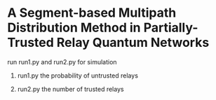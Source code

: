 # A Segment-based Multipath Distribution Method in Partially-Trusted Relay Quantum Networks
run run1.py and run2.py for simulation

1. run1.py
the probability of untrusted relays

2. run2.py
the number of trusted relays

